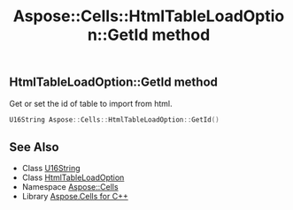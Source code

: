 ﻿---
title: Aspose::Cells::HtmlTableLoadOption::GetId method
linktitle: GetId
second_title: Aspose.Cells for C++ API Reference
description: 'Aspose::Cells::HtmlTableLoadOption::GetId method. Get or set the id of table to import from html in C++.'
type: docs
weight: 800
url: /cpp/aspose.cells/htmltableloadoption/getid/
---
## HtmlTableLoadOption::GetId method


Get or set the id of table to import from html.

```cpp
U16String Aspose::Cells::HtmlTableLoadOption::GetId()
```

## See Also

* Class [U16String](../../u16string/)
* Class [HtmlTableLoadOption](../)
* Namespace [Aspose::Cells](../../)
* Library [Aspose.Cells for C++](../../../)
